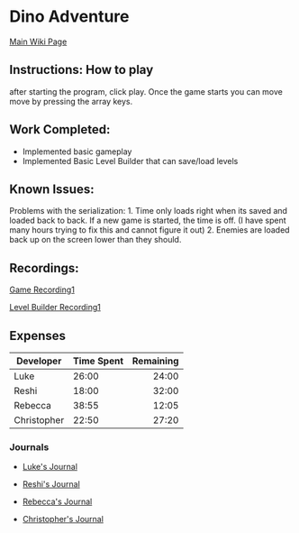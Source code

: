 # Dino Adventure

[Main Wiki Page](https://github.com/bjucps209/spring2021-team3/wiki)

## Instructions: How to play

after starting the program, click play. Once the game starts you can move move by pressing the array keys.

## Work Completed:

* Implemented basic gameplay
* Implemented Basic Level Builder that can save/load levels 

## Known Issues:

Problems with the serialization: 1. Time only loads right when its saved and loaded back to back. If a new game is started, the time is off. (I have spent many hours trying to fix this and cannot figure it out) 2. Enemies are loaded back up on the screen lower than they should. 

## Recordings:
[Game Recording1](https://youtu.be/u_dezk9elx8)

[Level Builder Recording1](https://youtu.be/g001WTeK34Y)

## Expenses 

| Developer | Time Spent | Remaining |
| --- | --- | ---:|
| Luke | 26:00 | 24:00 |
| Reshi | 18:00 | 32:00 |
| Rebecca | 38:55 | 12:05 |
| Christopher | 22:50 | 27:20 |


### Journals

* [Luke's Journal](https://github.com/bjucps209/spring2021-team3/wiki/Luke's-Journal)

* [Reshi's Journal](https://github.com/bjucps209/spring2021-team3/wiki/Reshi's-Journal)

* [Rebecca's Journal](https://github.com/bjucps209/spring2021-team3/wiki/Rebecca's-Journal)

* [Christopher's Journal](https://github.com/bjucps209/spring2021-team3/wiki/Christopher's-Journal)

